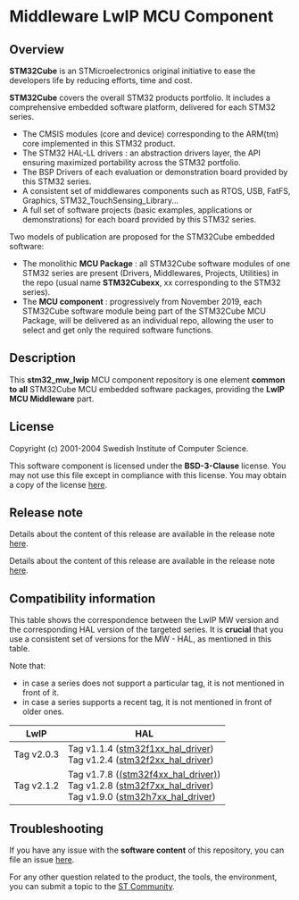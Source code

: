 # Middleware LwIP MCU Component

## Overview

**STM32Cube** is an STMicroelectronics original initiative to ease the developers life by reducing efforts, time and cost.

**STM32Cube** covers the overall STM32 products portfolio. It includes a comprehensive embedded software platform, delivered for each STM32 series.
   * The CMSIS modules (core and device) corresponding to the ARM(tm) core implemented in this STM32 product.
   * The STM32 HAL-LL drivers : an abstraction drivers layer, the API ensuring maximized portability across the STM32 portfolio.
   * The BSP Drivers of each evaluation or demonstration board provided by this STM32 series.
   * A consistent set of middlewares components such as RTOS, USB, FatFS, Graphics, STM32_TouchSensing_Library...
   * A full set of software projects (basic examples, applications or demonstrations) for each board provided by this STM32 series.

Two models of publication are proposed for the STM32Cube embedded software:
   * The monolithic **MCU Package** : all STM32Cube software modules of one STM32 series are present (Drivers, Middlewares, Projects, Utilities) in the repo (usual name **STM32Cubexx**, xx corresponding to the STM32 series).
   * The **MCU component** : progressively from November 2019, each STM32Cube software module being part of the STM32Cube MCU Package, will be delivered as an individual repo, allowing the user to select and get only the required software functions.

## Description

This **stm32_mw_lwip** MCU component repository is one element **common to all** STM32Cube MCU embedded software packages, providing the **LwIP MCU Middleware** part.

## License

Copyright (c) 2001-2004 Swedish Institute of Computer Science.

This software component is licensed under the **BSD-3-Clause** license. You may not use this file except in compliance with this license. You may obtain a copy of the license [here](https://opensource.org/licenses/BSD-3-Clause).

## Release note

Details about the content of this release are available in the release note [here](https://github.com/STMicroelectronics/stm32_mw_lwip/blob/master/CHANGELOG).

Details about the content of this release are available in the release note [here](https://github.com/STMicroelectronics/stm32_mw_lwip/blob/master/st_readme.txt).

## Compatibility information

This table shows the correspondence between the LwIP MW version and the corresponding HAL version of the targeted series. It is **crucial** that you use a consistent set of versions for the MW - HAL, as mentioned in this table.

Note that:
* in case a series does not support a particular tag, it is not mentioned in front of it.
* in case a series supports a recent tag, it is not mentioned in front of older ones.

LwIP | HAL |
---------- | ---------- |
Tag v2.0.3 | Tag v1.1.4 ([stm32f1xx_hal_driver](https://github.com/STMicroelectronics/stm32f1xx_hal_driver))<br>Tag v1.2.4 ([stm32f2xx_hal_driver](https://github.com/STMicroelectronics/stm32f2xx_hal_driver))<br>
Tag v2.1.2 | Tag v1.7.8 ([(stm32f4xx_hal_driver)](https://github.com/STMicroelectronics/stm32f4xx_hal_driver))<br>Tag v1.2.8 ([stm32f7xx_hal_driver](https://github.com/STMicroelectronics/stm32f7xx_hal_driver))<br>Tag v1.9.0 ([stm32h7xx_hal_driver](https://github.com/STMicroelectronics/stm32h7xx_hal_driver))<br>

## Troubleshooting

If you have any issue with the **software content** of this repository, you can file an issue [here](https://github.com/STMicroelectronics/stm32_mw_lwip/issues/new/choose).

For any other question related to the product, the tools, the environment, you can submit a topic to the [ST Community](https://community.st.com/s/).
